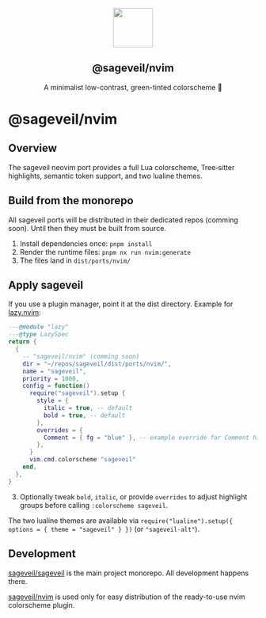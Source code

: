 <p align="center">
    <img src="../../../assets/sageveil-logo.png" width="80" />
    <h2 align="center">@sageveil/nvim</h2>
</p>

<p align="center">A minimalist low-contrast, green-tinted colorscheme 🌱</p>

# @sageveil/nvim

## Overview

The sageveil neovim port provides a full Lua colorscheme, Tree‑sitter highlights, semantic token support, and two lualine themes.

## Build from the monorepo

All sageveil ports will be distributed in their dedicated repos (comming soon). Until then they must be built from source.

1. Install dependencies once: `pnpm install`
2. Render the runtime files: `pnpm nx run nvim:generate` 
3. The files land in `dist/ports/nvim/`

## Apply sageveil

If you use a plugin manager, point it at the dist directory. Example for [lazy.nvim](https://github.com/folke/lazy.nvim):

```lua
---@module "lazy"
---@type LazySpec
return {
  {
    -- "sageveil/nvim" (comming soon)
    dir = "~/repos/sageveil/dist/ports/nvim/",
    name = "sageveil",
    priority = 1000,
    config = function()
      require("sageveil").setup {
        style = {
          italic = true, -- default
          bold = true, -- default
        },
        overrides = {
          Comment = { fg = "blue" }, -- example override for Comment highlight group
        },
      }
      vim.cmd.colorscheme "sageveil"
    end,
  },
}

```

3. Optionally tweak `bold`, `italic`, or provide `overrides` to adjust highlight groups before calling `:colorscheme sageveil`.

The two lualine themes are available via `require("lualine").setup({ options = { theme = "sageveil" } })` (or `"sageveil-alt"`).

## Development

[sageveil/sageveil](https://github.com/sageveil/sageveil) is the main project monorepo. All development happens there.

[sageveil/nvim](https://github.com/sageveil/nvim) is used only for easy distribution of the ready-to-use nvim colorscheme plugin.

